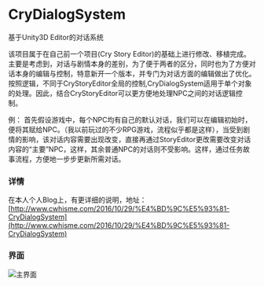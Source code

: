# CryDialogSystem
基于Unity3D Editor的对话系统

该项目属于在自己前一个项目(Cry Story Editor)的基础上进行修改、移植完成。
主要是考虑到，对话与剧情本身的差别，为了便于两者的区分，同时也为了方便对话本身的编辑与控制，特意新开一个版本，并专门为对话方面的编辑做出了优化。
按照逻辑，不同于CryStoryEditor全局的控制,CryDialogSystem适用于单个对象的处理。因此，结合CryStoryEditor可以更方便地处理NPC之间的对话逻辑控制。

例：
	首先假设游戏中，每个NPC均有自己的默认对话，我们可以在编辑初始时，便将其赋给NPC。（我以前玩过的不少RPG游戏，流程似乎都是这样），当受到剧情的影响，该对话内容需要出现改变，直接再通过StoryEditor更改需要改变对话内容的“主要”NPC，这样，其余普通NPC的对话则不受影响。这样，通过任务故事流程，方便地一步步更新所需对话。

### 详情

在本人个人Blog上，有更详细的说明，地址：[http://www.cwhisme.com/2016/10/29/%E4%BD%9C%E5%93%81-CryDialogSystem](http://www.cwhisme.com/2016/10/29/%E4%BD%9C%E5%93%81-CryDialogSystem)

### 界面

![主界面](http://7xp0w0.com1.z0.glb.clouddn.com/%5B2016.10.26%5DMainPage.png)
